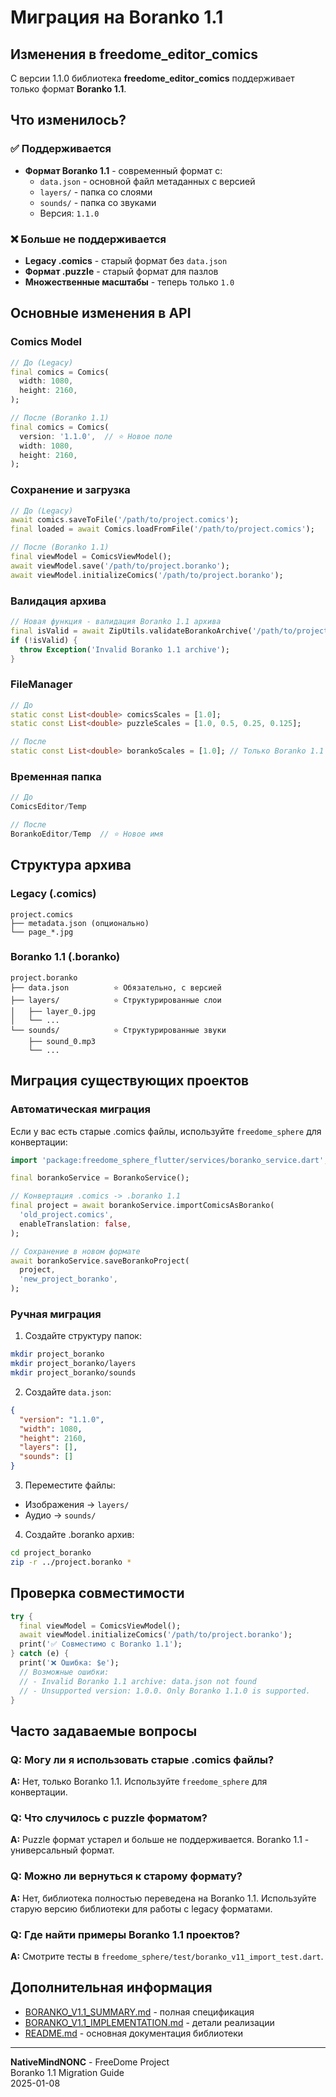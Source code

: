 # Миграция на Boranko 1.1

## Изменения в freedome_editor_comics

С версии 1.1.0 библиотека **freedome_editor_comics** поддерживает только формат **Boranko 1.1**.

## Что изменилось?

### ✅ Поддерживается

- **Формат Boranko 1.1** - современный формат с:
  - `data.json` - основной файл метаданных с версией
  - `layers/` - папка со слоями
  - `sounds/` - папка со звуками
  - Версия: `1.1.0`

### ❌ Больше не поддерживается

- **Legacy .comics** - старый формат без `data.json`
- **Формат .puzzle** - старый формат для пазлов
- **Множественные масштабы** - теперь только `1.0`

## Основные изменения в API

### Comics Model

```dart
// До (Legacy)
final comics = Comics(
  width: 1080,
  height: 2160,
);

// После (Boranko 1.1)
final comics = Comics(
  version: '1.1.0',  // ⭐ Новое поле
  width: 1080,
  height: 2160,
);
```

### Сохранение и загрузка

```dart
// До (Legacy)
await comics.saveToFile('/path/to/project.comics');
final loaded = await Comics.loadFromFile('/path/to/project.comics');

// После (Boranko 1.1)
final viewModel = ComicsViewModel();
await viewModel.save('/path/to/project.boranko');
await viewModel.initializeComics('/path/to/project.boranko');
```

### Валидация архива

```dart
// Новая функция - валидация Boranko 1.1 архива
final isValid = await ZipUtils.validateBorankoArchive('/path/to/project.boranko');
if (!isValid) {
  throw Exception('Invalid Boranko 1.1 archive');
}
```

### FileManager

```dart
// До
static const List<double> comicsScales = [1.0];
static const List<double> puzzleScales = [1.0, 0.5, 0.25, 0.125];

// После
static const List<double> borankoScales = [1.0]; // Только Boranko 1.1
```

### Временная папка

```dart
// До
ComicsEditor/Temp

// После
BorankoEditor/Temp  // ⭐ Новое имя
```

## Структура архива

### Legacy (.comics)

```
project.comics
├── metadata.json (опционально)
└── page_*.jpg
```

### Boranko 1.1 (.boranko)

```
project.boranko
├── data.json          ⭐ Обязательно, с версией
├── layers/            ⭐ Структурированные слои
│   ├── layer_0.jpg
│   └── ...
└── sounds/            ⭐ Структурированные звуки
    ├── sound_0.mp3
    └── ...
```

## Миграция существующих проектов

### Автоматическая миграция

Если у вас есть старые .comics файлы, используйте `freedome_sphere` для конвертации:

```dart
import 'package:freedome_sphere_flutter/services/boranko_service.dart';

final borankoService = BorankoService();

// Конвертация .comics -> .boranko 1.1
final project = await borankoService.importComicsAsBoranko(
  'old_project.comics',
  enableTranslation: false,
);

// Сохранение в новом формате
await borankoService.saveBorankoProject(
  project,
  'new_project_boranko',
);
```

### Ручная миграция

1. Создайте структуру папок:
```bash
mkdir project_boranko
mkdir project_boranko/layers
mkdir project_boranko/sounds
```

2. Создайте `data.json`:
```json
{
  "version": "1.1.0",
  "width": 1080,
  "height": 2160,
  "layers": [],
  "sounds": []
}
```

3. Переместите файлы:
- Изображения → `layers/`
- Аудио → `sounds/`

4. Создайте .boranko архив:
```bash
cd project_boranko
zip -r ../project.boranko *
```

## Проверка совместимости

```dart
try {
  final viewModel = ComicsViewModel();
  await viewModel.initializeComics('/path/to/project.boranko');
  print('✅ Совместимо с Boranko 1.1');
} catch (e) {
  print('❌ Ошибка: $e');
  // Возможные ошибки:
  // - Invalid Boranko 1.1 archive: data.json not found
  // - Unsupported version: 1.0.0. Only Boranko 1.1.0 is supported.
}
```

## Часто задаваемые вопросы

### Q: Могу ли я использовать старые .comics файлы?

**A:** Нет, только Boranko 1.1. Используйте `freedome_sphere` для конвертации.

### Q: Что случилось с puzzle форматом?

**A:** Puzzle формат устарел и больше не поддерживается. Boranko 1.1 - универсальный формат.

### Q: Можно ли вернуться к старому формату?

**A:** Нет, библиотека полностью переведена на Boranko 1.1. Используйте старую версию библиотеки для работы с legacy форматами.

### Q: Где найти примеры Boranko 1.1 проектов?

**A:** Смотрите тесты в `freedome_sphere/test/boranko_v11_import_test.dart`.

## Дополнительная информация

- [BORANKO_V1.1_SUMMARY.md](../freedome_sphere/BORANKO_V1.1_SUMMARY.md) - полная спецификация
- [BORANKO_V1.1_IMPLEMENTATION.md](../freedome_sphere/BORANKO_V1.1_IMPLEMENTATION.md) - детали реализации
- [README.md](README.md) - основная документация библиотеки

---

**NativeMindNONC** - FreeDome Project  
Boranko 1.1 Migration Guide  
2025-01-08
